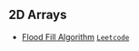 ## 2D Arrays

- [Flood Fill Algorithm](./FloodFill.java) [`Leetcode`](https://leetcode.com/problems/flood-fill/description/)